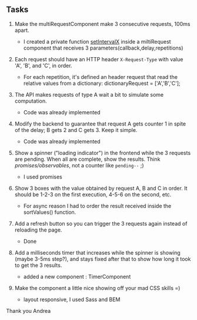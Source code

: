 

## Tasks

1. Make the multiRequestComponent make 3 consecutive requests, 100ms apart.

     - I created a private function <ins>setIntervalX</ins> inside a miltiRequest component that receives 3 parameters(callback,delay,repetitions)        

2. Each request should have an HTTP header `X-Request-Type` with value 'A', 'B', and 'C', in order.
   
   - For each repetition, it's defined an header request that read the relative values from a dictionary: dictionaryRequest = ['A','B','C'];

3. The API makes requests of type A wait a bit to simulate some computation.

   - Code was already implemented
           
4. Modify the backend to guarantee that request A gets counter 1 in spite of the delay; B gets 2 and C gets 3. Keep it simple.

   - Code was already implemented

5. Show a spinner ("loading indicator") in the frontend while the 3 requests are pending. When all are complete, show the results.
Think _promises/observables_, not a counter like `pending--` ;)

   - I used promises

6. Show 3 boxes with the value obtained by request A, B and C in order.
It should be 1-2-3 on the first execution, 4-5-6 on the second, etc.

   - For async reason I had to order the result received inside the sortValues() function.

7. Add a refresh button so you can trigger the 3 requests again instead of reloading the page.

   - Done

8. Add a milliseconds timer that increases while the spinner is showing (maybe 3-5ms step?),
and stays fixed after that to show how long it took to get the 3 results.

    -  added a new component : TimerComponent

9. Make the component a little nice showing off your mad CSS skills =)

    - layout responsive, I used Sass and BEM

Thank you
Andrea
